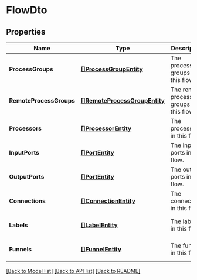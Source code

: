 # FlowDto

## Properties
Name | Type | Description | Notes
------------ | ------------- | ------------- | -------------
**ProcessGroups** | [**[]ProcessGroupEntity**](ProcessGroupEntity.md) | The process groups in this flow. | [optional] [default to null]
**RemoteProcessGroups** | [**[]RemoteProcessGroupEntity**](RemoteProcessGroupEntity.md) | The remote process groups in this flow. | [optional] [default to null]
**Processors** | [**[]ProcessorEntity**](ProcessorEntity.md) | The processors in this flow. | [optional] [default to null]
**InputPorts** | [**[]PortEntity**](PortEntity.md) | The input ports in this flow. | [optional] [default to null]
**OutputPorts** | [**[]PortEntity**](PortEntity.md) | The output ports in this flow. | [optional] [default to null]
**Connections** | [**[]ConnectionEntity**](ConnectionEntity.md) | The connections in this flow. | [optional] [default to null]
**Labels** | [**[]LabelEntity**](LabelEntity.md) | The labels in this flow. | [optional] [default to null]
**Funnels** | [**[]FunnelEntity**](FunnelEntity.md) | The funnels in this flow. | [optional] [default to null]

[[Back to Model list]](../README.md#documentation-for-models) [[Back to API list]](../README.md#documentation-for-api-endpoints) [[Back to README]](../README.md)


